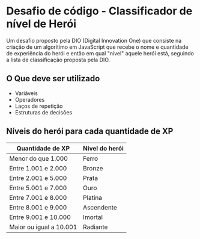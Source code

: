 # Desafio de código - Classificador de nível de Herói

Um desafio proposto pela DIO (Digital Innovation One) que consiste na criação de um algorítimo em JavaScript que recebe o nome e quantidade de experiência do herói e então em qual "nível" aquele herói está, seguindo a lista de classificação proposta pela DIO.

## O Que deve ser utilizado

- Variáveis
- Operadores
- Laços de repetição
- Estruturas de decisões

## Níveis do herói para cada quantidade de XP

| Quantidade de XP | Nível do herói |
| --- | --- |
|Menor do que 1.000 | Ferro |
|Entre 1.001 e 2.000 | Bronze |
|Entre 2.001 e 5.000 | Prata |
|Entre 5.001 e 7.000 | Ouro |
|Entre 7.001 e 8.000 | Platina |
|Entre 8.001 e 9.000 | Ascendente |
|Entre 9.001 e 10.000 | Imortal |
|Maior ou igual a 10.001 | Radiante |

